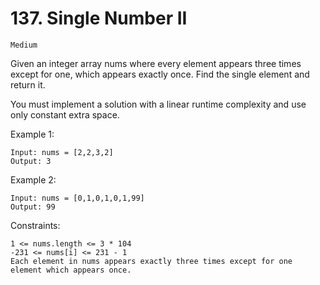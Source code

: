 # 137. Single Number II

`Medium`

Given an integer array nums where every element appears three times except for one, which appears exactly once. Find the single element and return it.

You must implement a solution with a linear runtime complexity and use only constant extra space.

Example 1:

```note
Input: nums = [2,2,3,2]
Output: 3
```

Example 2:

```note
Input: nums = [0,1,0,1,0,1,99]
Output: 99
```

Constraints:

```note
1 <= nums.length <= 3 * 104
-231 <= nums[i] <= 231 - 1
Each element in nums appears exactly three times except for one element which appears once.
```
